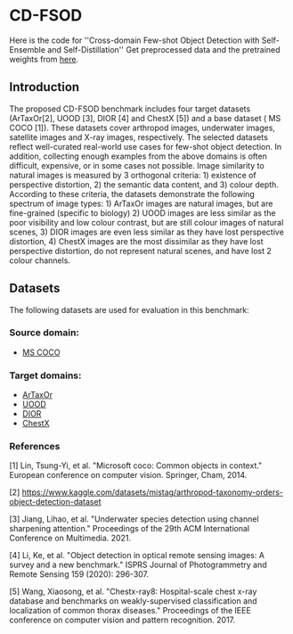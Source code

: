 # CD-FSOD
Here is the code for ''Cross-domain Few-shot Object Detection with Self-Ensemble and Self-Distillation''
Get preprocessed data and the pretrained weights from [here](https://github.com/XXX-YES/FSOD).

## Introduction

The proposed CD-FSOD benchmark includes four target datasets (ArTaxOr[2], UOOD [3], DIOR [4] and ChestX [5]) and a base dataset ( MS COCO [1]). These datasets cover arthropod images, underwater images, satellite images and X-ray images, respectively. The selected datasets reflect well-curated real-world use cases for few-shot object detection. In addition, collecting enough examples from the above domains is often difficult, expensive, or in some cases not possible. Image similarity to natural images is measured by 3 orthogonal criteria: 1) existence of perspective distortion, 2) the semantic data content, and 3) colour depth. According to these criteria, the datasets demonstrate the following spectrum of image types: 1) ArTaxOr images are natural images, but are fine-grained (specific to biology)  2) UOOD images are less similar as the poor visibility and low colour contrast, but are still colour images of natural scenes, 3) DIOR images are even less similar as they have lost perspective distortion, 4) ChestX images are the most dissimilar as they have lost perspective distortion, do not represent natural scenes, and have lost 2 colour channels.


## Datasets
The following datasets are used for evaluation in this benchmark:

### Source domain:

* [MS COCO](https://cocodataset.org/#home)


### Target domains:

 * [ArTaxOr](https://www.kaggle.com/datasets/mistag/arthropod-taxonomy-orders-object-detection-dataset)
 * [UOOD](https://github.com/LehiChiang/Underwater-object-detection-dataset)
 * [DIOR](https://gcheng-nwpu.github.io/#Datasets)
 * [ChestX](https://github.com/TRKuan/cxr8)


### References
[1] Lin, Tsung-Yi, et al. "Microsoft coco: Common objects in context." European conference on computer vision. Springer, Cham, 2014.

[2] https://www.kaggle.com/datasets/mistag/arthropod-taxonomy-orders-object-detection-dataset

[3] Jiang, Lihao, et al. "Underwater species detection using channel sharpening attention." Proceedings of the 29th ACM International Conference on Multimedia. 2021.

[4] Li, Ke, et al. "Object detection in optical remote sensing images: A survey and a new benchmark." ISPRS Journal of Photogrammetry and Remote Sensing 159 (2020): 296-307.

[5] Wang, Xiaosong, et al. "Chestx-ray8: Hospital-scale chest x-ray database and benchmarks on weakly-supervised classification and localization of common thorax diseases." Proceedings of the IEEE conference on computer vision and pattern recognition. 2017.
